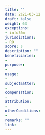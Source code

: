 ```yaml
---
title: ""
date: 2021-03-12
draft: false
weight: 63
exceptions:
- info53m
jurisdictions:
- RO
score: 0
description: "" 
beneficiaries:
- 
purposes: 
- 
usage:
- 
subjectmatter:
- 
compensation:
-
attribution: 
-
otherConditions: 
- 
remarks: ""
link: 
---
```

